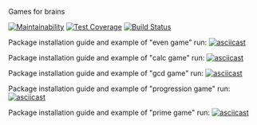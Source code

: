 Games for brains

[![Maintainability](https://api.codeclimate.com/v1/badges/3966a75ff7ff2bac4108/maintainability)](https://codeclimate.com/github/karasino/project-lvl1-s388/maintainability)
[![Test Coverage](https://api.codeclimate.com/v1/badges/3966a75ff7ff2bac4108/test_coverage)](https://codeclimate.com/github/karasino/project-lvl1-s388/test_coverage)
[![Build Status](https://travis-ci.org/karasino/project-lvl1-s388.svg?branch=master)](https://travis-ci.org/karasino/project-lvl1-s388)

Package installation guide and example of "even game" run:
[![asciicast](https://asciinema.org/a/yRqoNdeFmXUSU2Bx0jdFDjMAu.svg)](https://asciinema.org/a/yRqoNdeFmXUSU2Bx0jdFDjMAu)

Package installation guide and example of "calc game" run:
[![asciicast](https://asciinema.org/a/Wn1bVjVmYF6ZhGvI4Z3QjMKYp.svg)](https://asciinema.org/a/Wn1bVjVmYF6ZhGvI4Z3QjMKYp)

Package installation guide and example of "gcd game" run:
[![asciicast](https://asciinema.org/a/jwiMaJfFcJM9Hg2tdyuCqx9HZ.svg)](https://asciinema.org/a/jwiMaJfFcJM9Hg2tdyuCqx9HZ)

Package installation guide and example of "progression game" run:
[![asciicast](https://asciinema.org/a/pS1zdcFfDBlgbZtlulRjyzcNc.svg)](https://asciinema.org/a/pS1zdcFfDBlgbZtlulRjyzcNc)

Package installation guide and example of "prime game" run:
[![asciicast](https://asciinema.org/a/Lv805nSA0vLkmMTSHKOSuXUv5.svg)](https://asciinema.org/a/Lv805nSA0vLkmMTSHKOSuXUv5)
